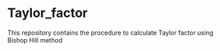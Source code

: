 # Taylor_factor
This repository contains the procedure to calculate Taylor factor using Bishop Hill method
